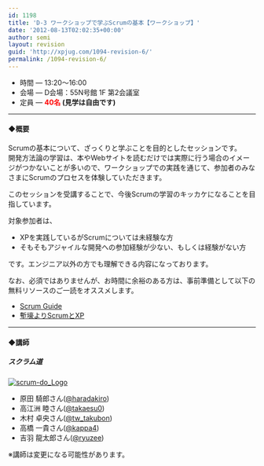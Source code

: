 ```yaml
---
id: 1198
title: 'D-3 ワークショップで学ぶScrumの基本【ワークショップ】'
date: '2012-08-13T02:02:35+00:00'
author: semi
layout: revision
guid: 'http://xpjug.com/1094-revision-6/'
permalink: /1094-revision-6/
---
```


- 時間 — 13:20〜16:00
- 会場 — D会場：55N号館 1F 第2会議室
- 定員 — **<font color="red">40名</font> (見学は自由です)**

---

#### ◆概要

Scrumの基本について、ざっくりと学ぶことを目的としたセッションです。  
開発方法論の学習は、本やWebサイトを読むだけでは実際に行う場合のイメージがつかないことが多いので、ワークショップでの実践を通じて、参加者のみなさまにScrumのプロセスを体験していただきます。

このセッションを受講することで、今後Scrumの学習のキッカケになることを目指しています。

対象参加者は、

- XPを実践しているがScrumについては未経験な方
- そもそもアジャイルな開発への参加経験が少ない、もしくは経験がない方

です。エンジニア以外の方でも理解できる内容になっております。

なお、必須ではありませんが、お時間に余裕のある方は、事前準備として以下の無料リソースのご一読をオススメします。

- [Scrum Guide](http://goo.gl/27kq9)
- [塹壕よりScrumとXP](http://www.infoq.com/jp/minibooks/scrum-xp-from-the-trenches)

---

#### ◆講師

##### スクラム道

[![](http://xpjug.com/wp-content/uploads/2012/08/scrum-do_Logo-150x150.jpg "scrum-do_Logo")](http://xpjug.com/wp-content/uploads/2012/08/scrum-do_Logo.jpg)

- 原田 騎郎さん([@haradakiro](https://twitter.com/haradakiro))
- 高江洲 睦さん([@takaesu0](https://twitter.com/takaesu0))
- 木村 卓央さん([@tw\_takubon](https://twitter.com/tw_takubon))
- 高橋 一貴さん([@kappa4](https://twitter.com/kappa4))
- 吉羽 龍太郎さん([@ryuzee](https://twitter.com/ryuzee))

※講師は変更になる可能性があります。